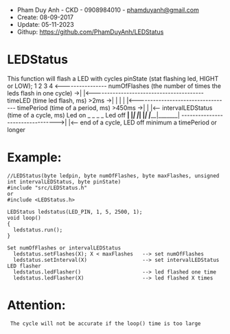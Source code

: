  * Pham Duy Anh - CKD - 0908984010 - phamduyanh@gmail.com
 * Create: 08-09-2017
 * Update: 05-11-2023
 * Githup: https://github.com/PhamDuyAnh/LEDStatus
  
  # LEDStatus
   This function will flash a LED with cycles
                                                           pinState          (stat flashing led, HIGHT or LOW);
               1       2       3       4 <---------------- numOfFlashes      (the number of times the leds flash in one cycle)
            ->| |<---------------------------------------- timeLED           (time led flash, ms)   >2ms
            ->| | | | |<---------------------------------- timePeriod        (time of a period, ms) >450ms
            ->| |                                     |<-- intervalLEDStatus (time of a cycle, ms)
   Led on      _       _       _       _
   Led off  __| |_____| |_____| |_____| |_____|_______|
            --------------------------------->|       |<-- end of a cycle, LED off minimum a timePeriod or longer
  
 # Example:
    //LEDStatus(byte ledpin, byte numOfFlashes, byte maxFlashes, unsigned int intervalLEDStatus, byte pinState)
    #include "src/LEDStatus.h"
    or
    #include <LEDStatus.h>
  
    LEDStatus ledstatus(LED_PIN, 1, 5, 2500, 1);
    void loop()
    {
      ledstatus.run();
    }
   
    Set numOfFlashes or intervalLEDStatus
      ledstatus.setFlashes(X); X < maxFlashes   --> set numOfFlashes
      ledstatus.setInterval(X)                  --> set intervalLEDStatus
    LED flasher
      ledstatus.ledFlasher()                    --> led flashed one time
      ledstatus.ledFlasher(X)                   --> led flashed X times
 # Attention:
     The cycle will not be accurate if the loop() time is too large
